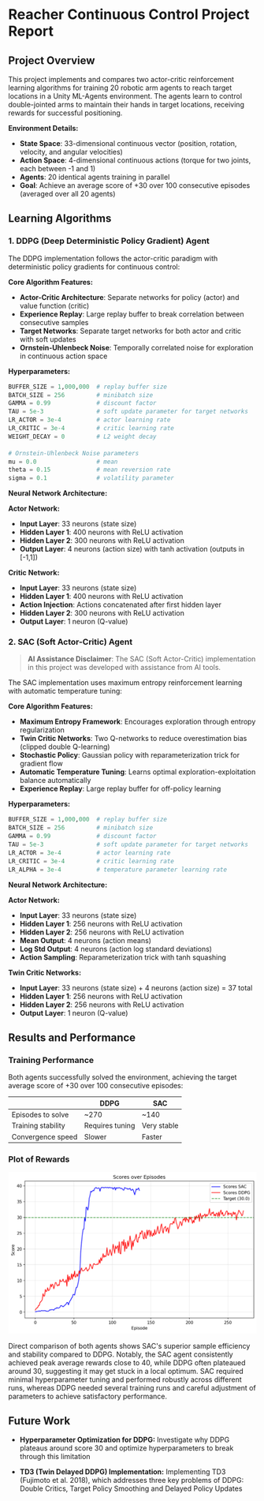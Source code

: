 # Reacher Continuous Control Project Report

## Project Overview

This project implements and compares two actor-critic reinforcement learning algorithms for training 20 robotic arm agents to reach target locations in a Unity ML-Agents environment. The agents learn to control double-jointed arms to maintain their hands in target locations, receiving rewards for successful positioning.

**Environment Details:**
- **State Space**: 33-dimensional continuous vector (position, rotation, velocity, and angular velocities)
- **Action Space**: 4-dimensional continuous actions (torque for two joints, each between -1 and 1)
- **Agents**: 20 identical agents training in parallel
- **Goal**: Achieve an average score of +30 over 100 consecutive episodes (averaged over all 20 agents)

## Learning Algorithms

### 1. DDPG (Deep Deterministic Policy Gradient) Agent

The DDPG implementation follows the actor-critic paradigm with deterministic policy gradients for continuous control:

**Core Algorithm Features:**
- **Actor-Critic Architecture**: Separate networks for policy (actor) and value function (critic)
- **Experience Replay**: Large replay buffer to break correlation between consecutive samples
- **Target Networks**: Separate target networks for both actor and critic with soft updates
- **Ornstein-Uhlenbeck Noise**: Temporally correlated noise for exploration in continuous action space

**Hyperparameters:**
```python
BUFFER_SIZE = 1,000,000  # replay buffer size
BATCH_SIZE = 256         # minibatch size
GAMMA = 0.99             # discount factor
TAU = 5e-3               # soft update parameter for target networks
LR_ACTOR = 3e-4          # actor learning rate
LR_CRITIC = 3e-4         # critic learning rate
WEIGHT_DECAY = 0         # L2 weight decay

# Ornstein-Uhlenbeck Noise parameters
mu = 0.0                 # mean
theta = 0.15             # mean reversion rate
sigma = 0.1              # volatility parameter
```

**Neural Network Architecture:**

**Actor Network:**
- **Input Layer**: 33 neurons (state size)
- **Hidden Layer 1**: 400 neurons with ReLU activation
- **Hidden Layer 2**: 300 neurons with ReLU activation
- **Output Layer**: 4 neurons (action size) with tanh activation (outputs in [-1,1])

**Critic Network:**
- **Input Layer**: 33 neurons (state size)
- **Hidden Layer 1**: 400 neurons with ReLU activation
- **Action Injection**: Actions concatenated after first hidden layer
- **Hidden Layer 2**: 300 neurons with ReLU activation
- **Output Layer**: 1 neuron (Q-value)

### 2. SAC (Soft Actor-Critic) Agent

> **AI Assistance Disclaimer**: The SAC (Soft Actor-Critic) implementation in this project was developed with assistance from AI tools.

The SAC implementation uses maximum entropy reinforcement learning with automatic temperature tuning:

**Core Algorithm Features:**
- **Maximum Entropy Framework**: Encourages exploration through entropy regularization
- **Twin Critic Networks**: Two Q-networks to reduce overestimation bias (clipped double Q-learning)
- **Stochastic Policy**: Gaussian policy with reparameterization trick for gradient flow
- **Automatic Temperature Tuning**: Learns optimal exploration-exploitation balance automatically
- **Experience Replay**: Large replay buffer for off-policy learning

**Hyperparameters:**
```python
BUFFER_SIZE = 1,000,000  # replay buffer size
BATCH_SIZE = 256         # minibatch size
GAMMA = 0.99             # discount factor
TAU = 5e-3               # soft update parameter for target networks
LR_ACTOR = 3e-4          # actor learning rate
LR_CRITIC = 3e-4         # critic learning rate
LR_ALPHA = 3e-4          # temperature parameter learning rate
```

**Neural Network Architecture:**

**Actor Network:**
- **Input Layer**: 33 neurons (state size)
- **Hidden Layer 1**: 256 neurons with ReLU activation
- **Hidden Layer 2**: 256 neurons with ReLU activation
- **Mean Output**: 4 neurons (action means)
- **Log Std Output**: 4 neurons (action log standard deviations)
- **Action Sampling**: Reparameterization trick with tanh squashing

**Twin Critic Networks:**
- **Input Layer**: 33 neurons (state size) + 4 neurons (action size) = 37 total
- **Hidden Layer 1**: 256 neurons with ReLU activation
- **Hidden Layer 2**: 256 neurons with ReLU activation
- **Output Layer**: 1 neuron (Q-value)

## Results and Performance

### Training Performance

Both agents successfully solved the environment, achieving the target average score of +30 over 100 consecutive episodes:

|  | DDPG | SAC |
|--------|------|-----|
| Episodes to solve | ~270 | ~140 |
| Training stability | Requires tuning | Very stable |
| Convergence speed | Slower | Faster |

### Plot of Rewards

![Agent Comparison](compare_training.png)

Direct comparison of both agents shows SAC's superior sample efficiency and stability compared to DDPG. Notably, the SAC agent consistently achieved peak average rewards close to 40, while DDPG often plateaued around 30, suggesting it may get stuck in a local optimum. SAC required minimal hyperparameter tuning and performed robustly across different runs, whereas DDPG needed several training runs and careful adjustment of parameters to achieve satisfactory performance.

## Future Work

- **Hyperparameter Optimization for DDPG:** Investigate why DDPG plateaus around score 30 and optimize hyperparameters to break through this limitation

- **TD3 (Twin Delayed DDPG) Implementation:** Implementing TD3 (Fujimoto et al. 2018), which addresses three key problems of DDPG: Double Critics, Target Policy Smoothing and Delayed Policy Updates
